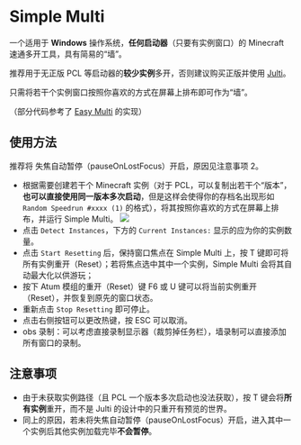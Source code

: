 # Simple Multi

一个适用于 **Windows** 操作系统，**任何启动器**（只要有实例窗口）的 Minecraft 速通多开工具，具有简易的“墙”。

推荐用于无正版 PCL 等启动器的**较少实例**多开，否则建议购买正版并使用 [Julti](https://github.com/DuncanRuns/Julti)。

只需将若干个实例窗口按照你喜欢的方式在屏幕上排布即可作为“墙”。

（部分代码参考了 [Easy Multi](https://github.com/DuncanRuns/Easy-Multi) 的实现）

## 使用方法

推荐将 失焦自动暂停（pauseOnLostFocus）开启，原因见注意事项 2。

- 根据需要创建若干个 Minecraft 实例（对于 PCL，可以复制出若干个“版本”，**也可以直接使用同一版本多次启动**，但是这样会使得你的存档名出现形如 `Random Speedrun #xxxx (1)` 的格式），将其按照你喜欢的方式在屏幕上排布，并运行 Simple Multi。
  ![](https://github.com/user-attachments/assets/fdbb36e9-66bf-43fa-9ab6-3d274b4af296)
- 点击 `Detect Instances`，下方的 `Current Instances:` 显示的应为你的实例数量。
- 点击 `Start Resetting` 后，保持窗口焦点在 Simple Multi 上，按 T 键即可将所有实例重开（Reset）；若将焦点选中其中一个实例，Simple Multi 会将其自动最大化以供游玩；
- 按下 Atum 模组的重开（Reset）键 F6 或 U 键可以将当前实例重开（Reset），并恢复到原先的窗口状态。
- 重新点击 `Stop Resetting` 即可停止。
- 点击右侧按钮可以更改热键，按 ESC 可以取消。
- obs 录制：可以考虑直接录制显示器（裁剪掉任务栏），墙录制可以直接添加所有窗口的录制。

## 注意事项

- 由于未获取实例路径（且 PCL 一个版本多次启动也没法获取），按 T 键会将**所有实例**重开，而不是 Julti 的设计中的只重开有预览的世界。
- 同上的原因，若未将失焦自动暂停（pauseOnLostFocus）开启，进入其中一个实例后其他实例加载完毕**不会暂停**。
